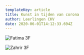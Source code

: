```yaml
---
templateKey: article
title: Kunst in tijden van corona
author: Leerlingen CKV
date: 2020-06-01T14:12:33.694Z
---
```

![Fatima 3F](/img/278cd54c-c7da-4cee-b56e-c3f6c239b8c6.jpg)

![Zahrir 3F](/img/b648c2ce-7ceb-498b-801a-79d7b791f533.jpg)